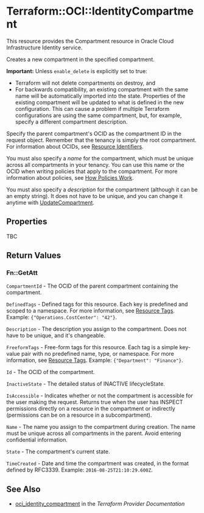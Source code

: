 # Terraform::OCI::IdentityCompartment

This resource provides the Compartment resource in Oracle Cloud Infrastructure Identity service.

Creates a new compartment in the specified compartment.

**Important:** Unless `enable_delete` is explicitly set to true:
* Terraform will not delete compartments on destroy, and
* For backwards compatibility, an existing compartment with the same name will be automatically imported into the state. Properties of the existing compartment will be updated to what is defined in the new configuration. This can cause a problem if multiple Terraform configurations are using the same compartment, but, for example, specify a different compartment description.

Specify the parent compartment's OCID as the compartment ID in the request object. Remember that the tenancy
is simply the root compartment. For information about OCIDs, see
[Resource Identifiers](https://docs.cloud.oracle.com/iaas/Content/General/Concepts/identifiers.htm).

You must also specify a *name* for the compartment, which must be unique across all compartments in
your tenancy. You can use this name or the OCID when writing policies that apply
to the compartment. For more information about policies, see
[How Policies Work](https://docs.cloud.oracle.com/iaas/Content/Identity/Concepts/policies.htm).

You must also specify a *description* for the compartment (although it can be an empty string). It does
not have to be unique, and you can change it anytime with
[UpdateCompartment](https://docs.cloud.oracle.com/iaas/api/#/en/identity/20160918/Compartment/UpdateCompartment).

## Properties

TBC

## Return Values

### Fn::GetAtt

`CompartmentId` - The OCID of the parent compartment containing the compartment.

`DefinedTags` - Defined tags for this resource. Each key is predefined and scoped to a namespace. For more information, see [Resource Tags](https://docs.cloud.oracle.com/iaas/Content/General/Concepts/resourcetags.htm). Example: `{"Operations.CostCenter": "42"}`.

`Description` - The description you assign to the compartment. Does not have to be unique, and it's changeable.

`FreeformTags` - Free-form tags for this resource. Each tag is a simple key-value pair with no predefined name, type, or namespace. For more information, see [Resource Tags](https://docs.cloud.oracle.com/iaas/Content/General/Concepts/resourcetags.htm). Example: `{"Department": "Finance"}`.

`Id` - The OCID of the compartment.

`InactiveState` - The detailed status of INACTIVE lifecycleState.

`IsAccessible` - Indicates whether or not the compartment is accessible for the user making the request. Returns true when the user has INSPECT permissions directly on a resource in the compartment or indirectly (permissions can be on a resource in a subcompartment).

`Name` - The name you assign to the compartment during creation. The name must be unique across all compartments in the parent. Avoid entering confidential information.

`State` - The compartment's current state.

`TimeCreated` - Date and time the compartment was created, in the format defined by RFC3339.  Example: `2016-08-25T21:10:29.600Z`.

## See Also

* [oci_identity_compartment](https://www.terraform.io/docs/providers/oci/r/identity_compartment.html) in the _Terraform Provider Documentation_